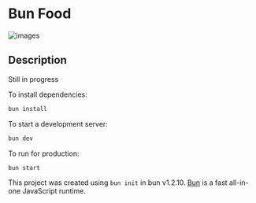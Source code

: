 # Bun Food 

![images](https://github.com/user-attachments/assets/ef21d44f-4f01-4a6d-88c2-056f81acc249)


## Description
Still in progress

To install dependencies:

```bash
bun install
```

To start a development server:

```bash
bun dev
```

To run for production:

```bash
bun start
```

This project was created using `bun init` in bun v1.2.10. [Bun](https://bun.sh) is a fast all-in-one JavaScript runtime.
